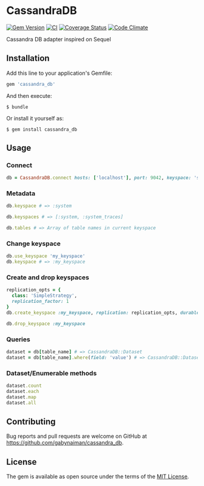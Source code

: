 # CassandraDB

[![Gem Version](https://badge.fury.io/rb/cassandra_db.svg)](https://rubygems.org/gems/cassandra_db)
[![CI](https://github.com/gabynaiman/cassandra_db/actions/workflows/ci.yml/badge.svg)](https://github.com/gabynaiman/cassandra_db/actions/workflows/ci.yml)
[![Coverage Status](https://coveralls.io/repos/gabynaiman/cassandra_db/badge.svg?branch=master)](https://coveralls.io/r/gabynaiman/cassandra_db?branch=master)
[![Code Climate](https://codeclimate.com/github/gabynaiman/cassandra_db.svg)](https://codeclimate.com/github/gabynaiman/cassandra_db)

Cassandra DB adapter inspired on Sequel

## Installation

Add this line to your application's Gemfile:

```ruby
gem 'cassandra_db'
```

And then execute:

    $ bundle

Or install it yourself as:

    $ gem install cassandra_db

## Usage

### Connect
```ruby
db = CassandraDB.connect hosts: ['localhost'], port: 9042, keyspace: 'system'
```

### Metadata
```ruby
db.keyspace # => :system

db.keyspaces # => [:system, :system_traces]

db.tables # => Array of table names in current keyspace
```

### Change keyspace
```ruby
db.use_keyspace 'my_keyspace'
db.keyspace # => :my_keyspace
```

### Create and drop keyspaces
```ruby
replication_opts = {
  class: 'SimpleStrategy',
  replication_factor: 1
}
db.create_keyspace :my_keyspace, replication: replication_opts, durable_writes: true

db.drop_keyspace :my_keyspace
```

### Queries
```ruby
dataset = db[table_name] # => CassandraDB::Dataset
dataset = db[table_name].where(field: 'value') # => CassandraDB::Dataset
```

### Dataset/Enumerable methods
```ruby
dataset.count
dataset.each
dataset.map
dataset.all
```

## Contributing

Bug reports and pull requests are welcome on GitHub at https://github.com/gabynaiman/cassandra_db.


## License

The gem is available as open source under the terms of the [MIT License](http://opensource.org/licenses/MIT).

